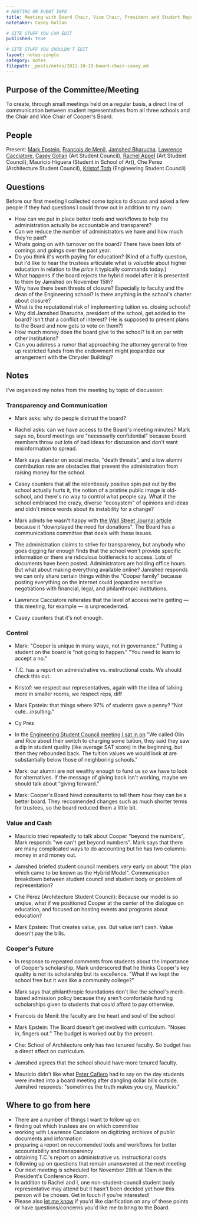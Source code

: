 ```yaml
---
# MEETING OR EVENT INFO
title: Meeting with Board Chair, Vice Chair, President and Student Reps
notetaker: Casey Gollan

# SITE STUFF YOU CAN EDIT
published: true

# SITE STUFF YOU SHOULDN'T EDIT
layout: notes-single
category: notes
filepath: _posts/notes/2012-10-18-board-chair-casey.md
---
```


## Purpose of the Committee/Meeting

To create, through small meetings held on a regular basis, a direct line of communication between student representatives from all three schools and the Chair and Vice Chair of Cooper's Board.

## People

Present: [Mark Epstein](http://cooper.edu/about/trustees/mark-epstein), [Francois de Menil](http://cooper.edu/about/trustees/francois-de-menil), [Jamshed Bharucha](http://cooper.edu/about/president-bharucha), [Lawrence Cacciatore](http://cooper.edu/people/lawrence-cacciatore), [Casey Gollan](/people/casey-gollan/) (Art Student Council), [Rachel Appel](/people/rachel-appel/) (Art Student Council), Mauricio Higuera (Student in School of Art), Che Perez (Architecture Student Council), [Kristof Toth](http://esc.cooper.edu/repinfo.php?repname=toth) (Engineering Student Council)

## Questions

Before our first meeting I collected some topics to discuss and asked a few people if they had questions I could throw out in addition to my own:

- How can we put in place better tools and workflows to help the administration actually be accountable and transparent?
- Can we reduce the number of administrators we have and how much they're paid?
- Whats going on with turnover on the board? There have been lots of comings and goings over the past year.
- Do you think it's worth paying for education? (Kind of a fluffy question, but I'd like to hear the trustees articulate what is _valuable_ about higher education in relation to the _price_ it typically commands today.)
- What happens if the board rejects the hybrid model after it is presented to them by Jamshed on November 15th?
- Why have there been threats of closure? Especially to faculty and the dean of the Engineering school? Is there anything in the school's charter about closure?
- What is the reputational risk of implementing tuition vs. closing schools?
- Why did Jamshed Bharucha, president of the school, get added to the board? Isn't that a conflict of interest? (He is supposed to present plans to the Board and now gets to vote on them?)
- How much money does the board give to the school? Is it on par with other institutions?
- Can you address a rumor that approaching the attorney general to free up restricted funds from the endowment might jeopardize our arrangement with the Chrysler Building?

## Notes

I've organized my notes from the meeting by topic of discussion:

### Transparency and Communication

- Mark asks: why do people distrust the board?
- Rachel asks: can we have access to the Board's meeting minutes? Mark says no, board meetings are "necessarily confidential" because board members throw out lots of bad ideas for discussion and don't want misinformation to spread.
- Mark says slander on social media, "death threats", and a low alumni contribution rate are obstacles that prevent the administration from raising money for the school.
- Casey counters that all the relentlessly positive spin put out by the school actually hurts it, the notion of a pristine public image is old-school, and there's no way to control what people say. What if the school embraced the crazy, diverse "ecosystem" of opinions and ideas and didn't mince words about its instability for a change?
- Mark admits he wasn't happy with [the Wall Street Journal article](http://online.wsj.com/article/SB124631610981670647.html) because it "downplayed the need for donations". The Board has a communications committee that deals with these issues.

- The administration claims to strive for transparency, but anybody who goes digging far enough finds that the school won't provide specific information or there are ridiculous bottlenecks to access. Lots of documents have been posted. Administrators are holding office hours. But what about making everything available online? Jamshed responds we can only share certain things within the "Cooper family" because posting everything on the internet could jeopardize sensitive negotiations with financial, legal, and philanthropic institutions.

- Lawrence Cacciatore reiterates that the level of access we're getting — this meeting, for example — is unprecedented.
- Casey counters that it's not enough.

### Control

- Mark: "Cooper is unique in many ways, not in governance." Putting a student on the board is "not going to happen." "You need to learn to accept a no."

- T.C. has a report on administrative vs. instructional costs. We should check this out.

- Kristof: we respect our representatives, again with the idea of talking more in smaller rooms, we respect reps, diff
- Mark Epstein: that things where 97% of students gave a penny? "Not cute...insulting."
- Cy Pres
- In the [Engineering Student Council meeting I sat in on](http://esc.cooper.edu/minutes.php?id=24) "We called Olin and Rice about their switch to charging some tuition, they said they saw a dip in student quality (like average SAT score) in the beginning, but then they rebounded back. The tuition values we would look at are substantially below those of neighboring schools."
- Mark: our alumni are not wealthy enough to fund us so we have to look for alternatives. If the message of giving back isn't working, maybe we should talk about "giving forward."
- Mark: Cooper's Board hired consultants to tell them how they can be a better board. They reccomended changes such as much shorter terms for trustees, so the board reduced them a little bit.


### Value and Cash

- Mauricio tried repeatedly to talk about Cooper "beyond the numbers", Mark responds "we can't get beyond numbers". Mark says that there are many complicated ways to do accounting but he has two columns: money in and money out.
- Jamshed briefed student council members very early on about "the plan which came to be known as the Hybrid Model". Communication breakdown between student council and student body or problem of representation?

- Ché Pérez (Architecture Student Council): Because our model is so unqiue, what if we positioned Cooper at the center of the dialogue on education, and focused on hosting events and programs about education?
- Mark Epstein: That creates value, yes. But value isn't cash. Value doesn't pay the bills.

### Cooper's Future

- In response to repeated comments from students about the importance of Cooper's scholarship, Mark underscored that he thinks Cooper's key quality is not its scholarship but its excellence. "What if we kept the school free but it was like a community college?"
- Mark says that philanthropic foundations don't like the school's merit-based admission policy because they aren't comfortable funding scholarships given to students that could afford to pay otherwise.

- Francois de Menil: the faculty are the heart and soul of the school

- Mark Epstein: The Board doesn't get involved with curriculum. "Noses in, fingers out." The budget is worked out by the present.
- Che: School of Architecture only has two tenured faculty. So budget has a direct affect on curriculum.
- Jamshed agrees that the school should have more tenured faculty.

- Mauricio didn't like what [Peter Cafiero](http://cooper.edu/about/trustees/peter-cafiero) had to say on the day students were invited into a board meeting after dangling dollar bills outside. Jamshed responds: "sometimes the truth makes you cry, Mauricio."

## Where to go from here
- There are a number of things I want to follow up on:  
 - finding out which trustees are on which committee
 - working with Lawrence Cacciatore on digitizing archives of public documents and information
 - preparing a report on reccomended tools and workflows for better accountability and transparency
 - obtaining T.C.'s report on administrative vs. instructional costs
 - following up on questions that remain unanswered at the next meeting
- Our next meeting is scheduled for November 28th at 10am in the President's Conference Room.
- In addition to Rachel and I, one non-student-council student body representative may attend but it hasn't been decided yet how this person will be chosen. Get in touch if you're interested!
- Please also [let me know](mailto:caseygollan@gmail.com) if you'd like clarification on any of these points or have questions/concerns you'd like me to bring to the Board.